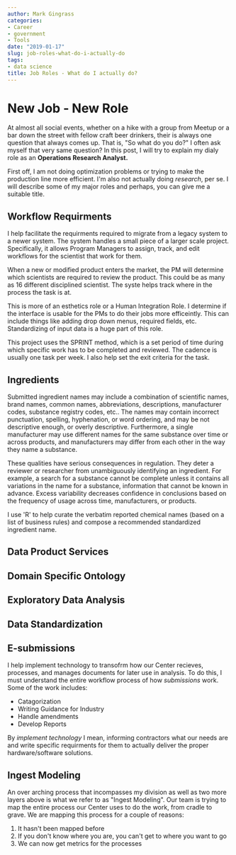 ```yaml
---
author: Mark Gingrass
categories:
- Career
- government
- Tools
date: "2019-01-17"
slug: job-roles-what-do-i-actually-do
tags:
- data science
title: Job Roles - What do I actually do?
---
```


# New Job - New Role
At almost all social events, whether on a hike with a group from Meetup or a bar down the street with fellow craft beer drinkers, their is always one question that always comes up. That is, "So what do you do?" I often ask myself that very same question? In this post, I will try to explain my dialy role as an **Operations Research Analyst.**

First off, I am not doing optimization problems or trying to make the production line more efficient. I'm also not actually doing *research*, per se. I will describe some of my major roles and perhaps, you can give me a suitable title. 

## Workflow Requirments
I help facilitate the requirments required to migrate from a legacy system to a newer system. The system handles a small piece of a larger scale project. Specifically, it allows Program Managers to assign, track, and edit workflows for the scientist that work for them.

When a new or modified product enters the market, the PM will determine which scientists are required to review the product. This could be as many as 16 different disciplined scientist. The syste helps track where in the process the task is at. 

This is more of an esthetics role or a Human Integration Role. I determine if the interface is usable for the PMs to do their jobs more efficeintly. This can include things like adding drop down menus, required fields, etc. Standardizing of input data is a huge part of this role. 

This project uses the SPRINT method, which is a set period of time during which specific work has to be completed and reviewed. The cadence is usually one task per week. I also help set the exit criteria for the task. 

## Ingredients

Submitted ingredient names may include a combination of scientific names, brand names, common
names, abbreviations, descriptions, manufacturer codes, substance registry codes, etc.. The names may contain incorrect punctuation, spelling, hyphenation, or word ordering, and may be not descriptive enough, or overly descriptive. Furthermore, a single manufacturer may use different names for the same substance over time or across products, and manufacturers may differ from each other in the way they name a substance.

These qualities have serious consequences in regulation. They deter a reviewer or researcher from
unambiguously identifying an ingredient. For example, a search for a substance cannot be complete
unless it contains all variations in the name for a substance, information that cannot be known in
advance. Excess variability decreases confidence in conclusions based on the frequency of usage across
time, manufacturers, or products.

I use 'R' to help curate the verbatim reported chemical names (based on a list of business rules) and compose a recommended standardized ingredient name.

## Data Product Services

## Domain Specific Ontology

## Exploratory Data Analysis

## Data Standardization

## E-submissions

I help implement technology to transofrm how our Center recieves, processes, and manages documents for later use in analysis. To do this, I must understand the entire workflow process of how *submissions* work. Some of the work includes:

*  Catagorization
*  Writing Guidance for Industry
*  Handle amendments
*  Develop Reports

By *implement technology* I mean, informing contractors what our needs are and write specific requirments for them to actually deliver the proper hardware/software solutions. 

## Ingest Modeling

An over arching process that incompasses my division as well as two more layers above is what we refer to as "Ingest Modeling". Our team is trying to map the entire process our Center uses to do the work, from cradle to grave. We are mapping this process for a couple of reasons:

1.  It hasn't been mapped before
2.  If you don't know where you are, you can't get to where you want to go
3.  We can now get metrics for the processes

